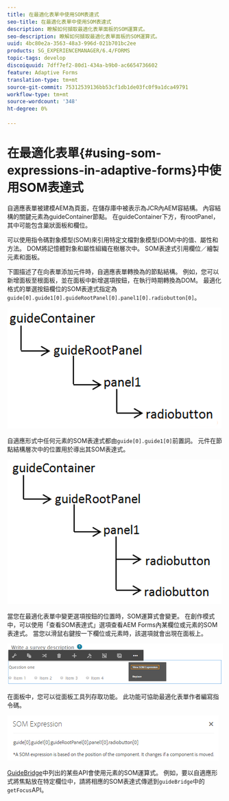 ```yaml
---
title: 在最適化表單中使用SOM表達式
seo-title: 在最適化表單中使用SOM表達式
description: 瞭解如何擷取最適化表單面板的SOM運算式。
seo-description: 瞭解如何擷取最適化表單面板的SOM運算式。
uuid: 4bc80e2a-3563-48a3-996d-021b701bc2ee
products: SG_EXPERIENCEMANAGER/6.4/FORMS
topic-tags: develop
discoiquuid: 7dff7ef2-80d1-434a-b9b0-ac6654736602
feature: Adaptive Forms
translation-type: tm+mt
source-git-commit: 75312539136bb53cf1db1de03fc0f9a1dca49791
workflow-type: tm+mt
source-wordcount: '348'
ht-degree: 0%

---
```



# 在最適化表單{#using-som-expressions-in-adaptive-forms}中使用SOM表達式

自適應表單被建模AEM為頁面，在儲存庫中被表示為JCR內AEM容結構。 內容結構的關鍵元素為guideContainer節點。 在guideContainer下方，有rootPanel，其中可能包含巢狀面板和欄位。

可以使用指令碼對象模型(SOM)來引用特定文檔對象模型(DOM)中的值、屬性和方法。 DOM將記憶體對象和屬性組織在樹層次中。 SOM表達式引用欄位／繪製元素和面板。

下圖描述了在向表單添加元件時，自適應表單轉換為的節點結構。 例如，您可以新增面板至根面板，並在面板中新增選項按鈕，在執行時期轉換為DOM。 最適化格式的單選按鈕欄位的SOM表達式指定為`guide[0].guide1[0].guideRootPanel[0].panel1[0].radiobutton[0]`。

![DOM樹](assets/hierarchy-1.png)

自適應形式中任何元素的SOM表達式都由`guide[0].guide1[0]`前置詞。 元件在節點結構層次中的位置用於導出其SOM表達式。

![具有兩個單選按鈕的DOM樹](assets/hierarchy_radio_button.png)

當您在最適化表單中變更選項按鈕的位置時，SOM運算式會變更。 在創作模式中，可以使用「查看SOM表達式」選項查看AEM Forms內某欄位或元素的SOM表達式。 當您以滑鼠右鍵按一下欄位或元素時，該選項就會出現在面板上。

![在自適應形式中提取SOM表達式](assets/som-expressions.png)

在面板中，您可以從面板工具列存取功能。 此功能可協助最適化表單作者編寫指令碼。

![使用面板工具列擷取SOM運算式](assets/som-expression.png)

[GuideBridge](https://helpx.adobe.com/aem-forms/6/javascript-api/GuideBridge.md)中列出的某些API會使用元素的SOM運算式。 例如，要以自適應形式將焦點放在特定欄位中，請將相應的SOM表達式傳遞到`guideBridge`中的`getFocus`API。


